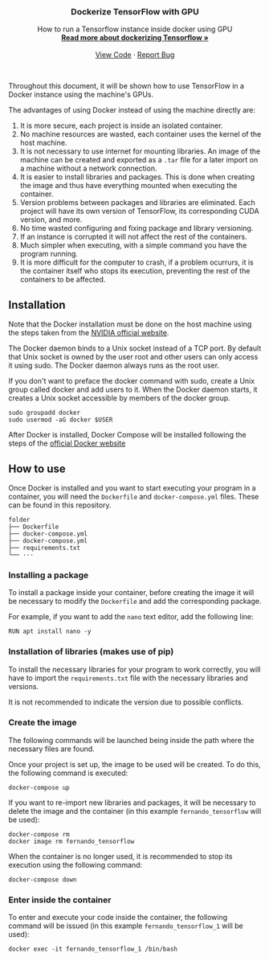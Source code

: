 <br />
<p align="center">
  <h3 align="center">Dockerize TensorFlow with GPU</h3>

  <p align="center">
    How to run a Tensorflow instance inside docker using GPU
    <br />
    <a href="https://www.tensorflow.org/install/docker"><strong>Read more about dockerizing Tensorflow »</strong></a>
    <br />
    <br />
    <a href="https://github.com/FernandoPerezLara/docker-tensorflow-gpu/">View Code</a>
    ·
    <a href="https://github.com/FernandoPerezLara/docker-tensorflow-gpu/issues">Report Bug</a>
  </p>
</p>
<br />

Throughout this document, it will be shown how to use TensorFlow in a Docker instance using the machine's GPUs.

The advantages of using Docker instead of using the machine directly are:
1. It is more secure, each project is inside an isolated container.
2. No machine resources are wasted, each container uses the kernel of the host machine.
3. It is not necessary to use internet for mounting libraries. An image of the machine can be created and exported as a `.tar` file for a later import on a machine without a network connection.
4. It is easier to install libraries and packages. This is done when creating the image and thus have everything mounted when executing the container.
5. Version problems between packages and libraries are eliminated. Each project will have its own version of TensorFlow, its corresponding CUDA version, and more.
6. No time wasted configuring and fixing package and library versioning.
7. If an instance is corrupted it will not affect the rest of the containers.
8. Much simpler when executing, with a simple command you have the program running.
9. It is more difficult for the computer to crash, if a problem ocurrurs, it is the container itself who stops its execution, preventing the rest of the containers to be affected.

## Installation
Note that the Docker installation must be done on the host machine using the steps taken from the [NVIDIA official website](https://docs.nvidia.com/datacenter/cloud-native/container-toolkit/install-guide.html).

The Docker daemon binds to a Unix socket instead of a TCP port. By default that Unix socket is owned by the user root and other users can only access it using sudo. The Docker daemon always runs as the root user.

If you don't want to preface the docker command with sudo, create a Unix group called docker and add users to it. When the Docker daemon starts, it creates a Unix socket accessible by members of the docker group.

```
sudo groupadd docker
sudo usermod -aG docker $USER
```

After Docker is installed, Docker Compose will be installed following the steps of the [official Docker website](https://docs.docker.com/compose/install/)

## How to use
Once Docker is installed and you want to start executing your program in a container, you will need the `Dockerfile` and `docker-compose.yml` files. These can be found in this repository.

```
folder
├── Dockerfile
├── docker-compose.yml
├── docker-compose.yml
├── requirements.txt
└── ···
```

### Installing a package
To install a package inside your container, before creating the image it will be necessary to modify the `Dockerfile` and add the corresponding package.

For example, if you want to add the `nano` text editor, add the following line:
```
RUN apt install nano -y
```

### Installation of libraries (makes use of pip)
To install the necessary libraries for your program to work correctly, you will have to import the `requirements.txt` file with the necessary libraries and versions.

It is not recommended to indicate the version due to possible conflicts.

### Create the image
The following commands will be launched being inside the path where the necessary files are found.

Once your project is set up, the image to be used will be created. To do this, the following command is executed:
```
docker-compose up
```

If you want to re-import new libraries and packages, it will be necessary to delete the image and the container (in this example `fernando_tensorflow` will be used):
```
docker-compose rm
docker image rm fernando_tensorflow
```

When the container is no longer used, it is recommended to stop its execution using the following command:
```
docker-compose down
```

### Enter inside the container
To enter and execute your code inside the container, the following command will be issued (in this example `fernando_tensorflow_1` will be used):
```
docker exec -it fernando_tensorflow_1 /bin/bash
```
